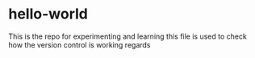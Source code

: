 # hello-world
This is the repo for experimenting and learning
this file is used to check how the version control is working 
regards

